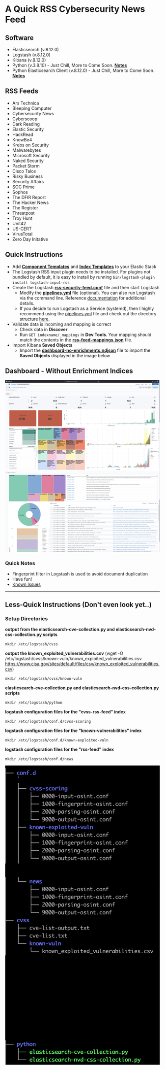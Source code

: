 # A Quick RSS Cybersecurity News Feed

## **Software**
- Elasticsearch (v.8.12.0)
- Logstash (v.8.12.0)
- Kibana (v.8.12.0)
- Python (v.3.8.10) - Just Chill, More to Come Soon. **[Notes](./python/README.md)**
- Python Elasticsearch Client (v.8.12.0) - Just Chill, More to Come Soon. **[Notes](./python/README.md)**

## **RSS Feeds**
- Ars Technica
- Bleeping Computer
- Cybersecurity News
- Cyberscoop
- Dark Reading
- Elastic Security
- HackRead
- KnowBe4
- Krebs on Security
- Malwarebytes
- Microsoft Security
- Naked Security
- Packet Storm
- Cisco Talos
- Risky Business
- Security Affairs
- SOC Prime
- Sophos
- The DFIR Report
- The Hacker News
- The Register
- Threatpost
- Troy Hunt
- Unit42
- US-CERT
- VirusTotal
- Zero Day Initative


## **Quick Instructions**

- Add **[Component Templates](./templates/component/rss-component_template.json)** and **[Index Templates](./templates/index/rss-index_template.json)** to your Elastic Stack 
- The Logstash RSS input plugin needs to be installed. For plugins not bundled by default, it is easy to install by running `bin/logstash-plugin install logstash-input-rss`
- Create the Logstash **[rss-security-feed.conf](./logstash/rss/rss-security-feed.conf)** file and then start Logstash
    - Modify the **[pipelines.yml](./logstash/pipelines.yml)** file (optional). You can also run Logstash via the command line. 
      Reference [documentation](https://www.elastic.co/guide/en/logstash/current/getting-started-with-logstash.html) for additional details.
    - If you decide to run Logstash as a Service (systemd), then I highly recommend using the [pipelines.yml](./logstash/pipelines.yml) file and check out the directory structure [here](./logstash/conf.d/).
- Validate data is incoming and mapping is correct
    - Check data in **Discover**
    - Run `GET indexname/_mappings` in **Dev Tools**. Your mapping should match the contents in the **[rss-feed-mappings.json](./templates/mapping-output/rss-feed-mappings.json)** file.
- Import Kibana **Saved Objects**
    - Import the **[dashboard-no-enrichments.ndjson](./kibana/saved_objects/2024/dashboard-no-enrichments.ndjson)** file to import the **Saved Objects** displayed in the image below


## **Dashboard - Without Enrichment Indices**

![image](./kibana/dashboard_visual_images/dashboard-visual-1.png)
![image](./kibana/dashboard_visual_images/dashboard-visual-2.png)



### **Quick Notes**
- Fingerprint filter in Logstash is used to avoid document duplication
- Have fun!
- [Known Issues](./notes/known_issues.md)

---

## **Less-Quick Instructions** (Don't even look yet..)

### **Setup Directories**

**output from the elasticsearch-cve-collection.py and elasticsearch-nvd-css-collection.py scripts**
```
mkdir /etc/logstash/cvss
```
**output the known_exploited_vulnerabilities.csv** (wget -O /etc/logstash/cvss/known-vuln/known_exploited_vulnerabilities.csv https://www.cisa.gov/sites/default/files/csv/known_exploited_vulnerabilities.csv)
```
mkdir /etc/logstash/cvss/known-vuln
```
**elasticsearch-cve-collection.py and elasticsearch-nvd-css-collection.py scripts**
```
mkdir /etc/logstash/python
```
**logstash configuration files for the "cvss-rss-feed" index**
```
mkdir /etc/logstash/conf.d/cvss-scoring
```
**logstash configuration files for the "known-vulnerabilities" index**
```
mkdir /etc/logstash/conf.d/known-exploited-vuln
```
**logstash configuration files for the "rss-feed" index**
```
mkdir /etc/logstash/conf.d/news
```

![image](/zz-working-folder/images/Screen%20Shot%202024-02-05%20at%203.26.20%20PM.png)

